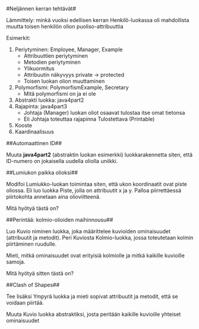 #Neljännen kerran tehtävät#

Lämmittely: minkä vuoksi edellisen kerran Henkilö-luokassa oli mahdollista muutta toisen henkilön olion puoliso-attribuuttia

Esimerkit:

1. Periytyminen: Employee, Manager, Example
	+ Attribuuttien periytyminen
	+ Metodien periytyminen
	+ Ylikuormitus
	+ Attribuutin näkyvyys private -> protected
	+ Toisen luokan olion muuttaminen
2. Polymorfismi: PolymorfismExample, Secretary
	+ Mitä polymorfismi on ja ei ole
3. Abstrakti luokka: java4part2
4. Rajapinta: java4part3
	+ Johtaja  (Manager) luokan oliot osaavat tulostaa itse omat tietonsa
	+ Eli Johtaja toteuttaa rajapinna Tulostettava (Printable)
5. Kooste
6. Kaardinaalisuus

##Automaattinen ID##

Muuta **java4part2** (abstraktin luokan esimerkki) luokkarakennetta siten, että ID-numero on jokaisella uudella oliolla uniikki.

##Lumiukon paikka olioksi##

Modifoi Lumiukko-luokan toimintaa siten, että ukon koordinaatit ovat piste oliossa. Eli luo luokka Piste, jolla on attribuutit x ja y. Palloa piirrettäessä piirtokohta annetaan aina olioviitteenä.

Mitä hyötyä tästä on?

##Perintää: kolmio-olioiden maihinnousu##

Luo Kuvio niminen luokka, joka määrittelee kuvioiden ominaisuudet (attribuutit ja metodit). Peri Kuviosta Kolmio-luokka, jossa toteutetaan kolmin piirtäminen ruudulle.

Mieti, mitkä ominaisuudet ovat erityisiä kolmiolle ja mitkä kaikille kuvioille samoja.

Mitä hyötyä sitten tästä on?

##Clash of Shapes##

Tee lisäksi Ympyrä luokka ja mieti sopivat attribuutit ja metodit, että se voidaan piirtää.

Muuta Kuvio luokka abstraktiksi, josta peritään kaikille kuvioille yhteiset ominaisuudet
